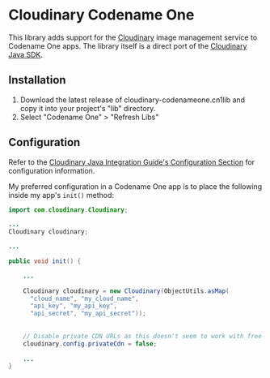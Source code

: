 # Cloudinary Codename One

This library adds support for the [Cloudinary](http://cloudinary.com/) image management service to Codename One apps.  The library itself is a direct port of the [Cloudinary Java SDK](http://cloudinary.com/documentation/java_integration).

## Installation

1. Download the latest release of cloudinary-codenameone.cn1lib and copy it into your project's "lib" directory.
2. Select "Codename One" > "Refresh Libs"

## Configuration

Refer to the [Cloudinary Java Integration Guide's Configuration Section](http://cloudinary.com/documentation/java_integration#configuration) for configuration information.  

My preferred configuration in a Codename One app is to place the following inside my app's `init()` method:

```java
import com.cloudinary.Cloudinary;

...
Cloudinary cloudinary;

...

public void init() {

    ...
    
    Cloudinary cloudinary = new Cloudinary(ObjectUtils.asMap(
      "cloud_name", "my_cloud_name",
      "api_key", "my_api_key",
      "api_secret", "my_api_secret"));
      
      
    // Disable private CDN URLs as this doesn't seem to work with free accounts
    cloudinary.config.privateCdn = false;
    
    ...
}
```

